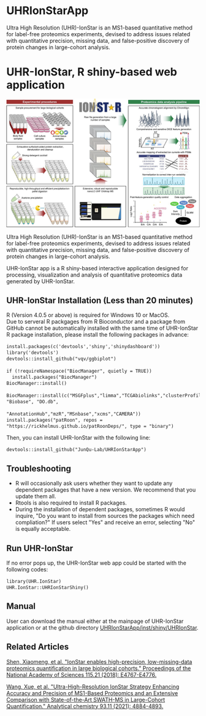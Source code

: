 # UHRIonStarApp
Ultra High Resolution (UHR)-IonStar is an MS1-based quantitative method for label-free proteomics experiments, devised to address issues related with quantitative precision, missing data, and false-positive discovery of protein changes in large-cohort analysis.
# UHR-IonStar, R shiny-based web application

![](https://github.com/JunQu-Lab/UHR-IonStar/blob/master/F1.large.jpg)

Ultra High Resolution (UHR)-IonStar is an MS1-based quantitative method for label-free proteomics experiments, devised to address issues related with quantitative precision, missing data, and false-positive discovery of protein changes in large-cohort analysis. 

UHR-IonStar app is a R shiny-based interactive application designed for processing, visualization and analysis of quantitative proteomics data generated by UHR-IonStar.

## UHR-IonStar Installation (Less than 20 minutes)
R (Version 4.0.5 or above) is required for Windows 10 or MacOS.\
Due to serveral R packgages from R Bioconductor and a package from GitHub cannot be automatically installed with the same time of UHR-IonStar R package
installation, please install the following packages in advance:
```
install.packages(c('devtools','shiny','shinydashboard'))
library('devtools')
devtools::install_github("vqv/ggbiplot")

if (!requireNamespace("BiocManager", quietly = TRUE))
  install.packages("BiocManager")
BiocManager::install()

BiocManager::install(c("MSGFplus","limma","TCGAbiolinks","clusterProfiler", "Biobase", "DO.db",
                       "AnnotationHub","mzR","MSnbase","xcms","CAMERA"))
install.packages("patRoon", repos = "https://rickhelmus.github.io/patRoonDeps/", type = "binary")

```
Then, you can install UHR-IonStar with the following line:
```
devtools::install_github("JunQu-Lab/UHRIonStarApp")
```
## Troubleshooting
- R will occasionally ask users whether they want to update any dependent packages that have a new version. We recommend that you update them all.
- Rtools is also required to install R packages.
- During the installation of dependent packages, sometimes R would inquire, "Do you want to install from sources the packages which need compliation?" If users select "Yes" and receive an error, selecting "No" is equally acceptable.

## Run UHR-IonStar
If no error pops up, the UHR-IonStar web app could be started with the following codes:
```
library(UHR.IonStar)
UHR.IonStar::UHRIonStarShiny()
```

## Manual
User can download the manual either at the mainpage of UHR-IonStar application or at the github directory [UHRIonStarApp/inst/shiny/UHRIonStar](https://github.com/JunQu-Lab/UHRIonStarApp/tree/master/inst/shiny/UHRIonStar).

## Related Articles
[Shen, Xiaomeng, et al. "IonStar enables high-precision, low-missing-data proteomics quantification in large biological cohorts." Proceedings of the National Academy of Sciences 115.21 (2018): E4767-E4776.](https://www.pnas.org/content/115/21/E4767.short)

[Wang, Xue, et al. "Ultra-High-Resolution IonStar Strategy Enhancing Accuracy and Precision of MS1-Based Proteomics and an Extensive Comparison with State-of-the-Art SWATH-MS in Large-Cohort Quantification." Analytical chemistry 93.11 (2021): 4884-4893.](https://pubs.acs.org/doi/abs/10.1021/acs.analchem.0c05002?casa_token=12l8WRigfZ0AAAAA:0qwzMnfjpE2stVCpMYKICmvqwofN15Q6ItzDZ7ATFY3m3aFI6oSzB1z20CJGzzwASyaegR5POgS8xA)
